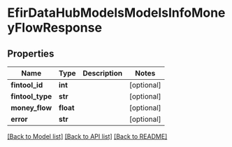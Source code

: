 # EfirDataHubModelsModelsInfoMoneyFlowResponse

## Properties
Name | Type | Description | Notes
------------ | ------------- | ------------- | -------------
**fintool_id** | **int** |  | [optional] 
**fintool_type** | **str** |  | [optional] 
**money_flow** | **float** |  | [optional] 
**error** | **str** |  | [optional] 

[[Back to Model list]](../README.md#documentation-for-models) [[Back to API list]](../README.md#documentation-for-api-endpoints) [[Back to README]](../README.md)


